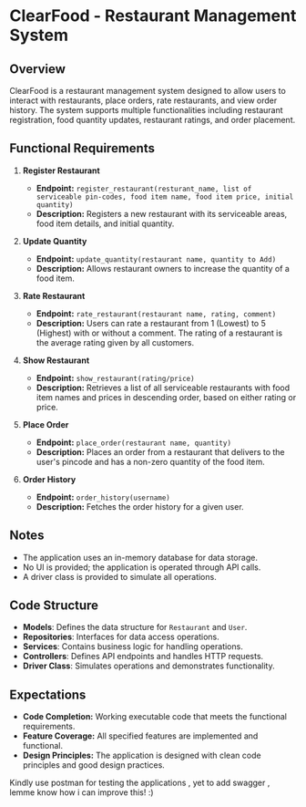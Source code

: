# ClearFood - Restaurant Management System

## Overview

ClearFood is a restaurant management system designed to allow users to interact with restaurants, place orders, rate restaurants, and view order history. The system supports multiple functionalities including restaurant registration, food quantity updates, restaurant ratings, and order placement.

## Functional Requirements

1. **Register Restaurant**
   - **Endpoint:** `register_restaurant(resturant_name, list of serviceable pin-codes, food item name, food item price, initial quantity)`
   - **Description:** Registers a new restaurant with its serviceable areas, food item details, and initial quantity.

2. **Update Quantity**
   - **Endpoint:** `update_quantity(restaurant name, quantity to Add)`
   - **Description:** Allows restaurant owners to increase the quantity of a food item.

3. **Rate Restaurant**
   - **Endpoint:** `rate_restaurant(restaurant name, rating, comment)`
   - **Description:** Users can rate a restaurant from 1 (Lowest) to 5 (Highest) with or without a comment. The rating of a restaurant is the average rating given by all customers.

4. **Show Restaurant**
   - **Endpoint:** `show_restaurant(rating/price)`
   - **Description:** Retrieves a list of all serviceable restaurants with food item names and prices in descending order, based on either rating or price.

5. **Place Order**
   - **Endpoint:** `place_order(restaurant name, quantity)`
   - **Description:** Places an order from a restaurant that delivers to the user's pincode and has a non-zero quantity of the food item.

6. **Order History**
   - **Endpoint:** `order_history(username)`
   - **Description:** Fetches the order history for a given user.

## Notes

- The application uses an in-memory database for data storage.
- No UI is provided; the application is operated through API calls.
- A driver class is provided to simulate all operations.

## Code Structure

- **Models**: Defines the data structure for `Restaurant` and `User`.
- **Repositories**: Interfaces for data access operations.
- **Services**: Contains business logic for handling operations.
- **Controllers**: Defines API endpoints and handles HTTP requests.
- **Driver Class**: Simulates operations and demonstrates functionality.

## Expectations

- **Code Completion:** Working executable code that meets the functional requirements.
- **Feature Coverage:** All specified features are implemented and functional.
- **Design Principles:** The application is designed with clean code principles and good design practices.

Kindly use postman for testing the applications , yet to add swagger , lemme know how i can improve this! :)
